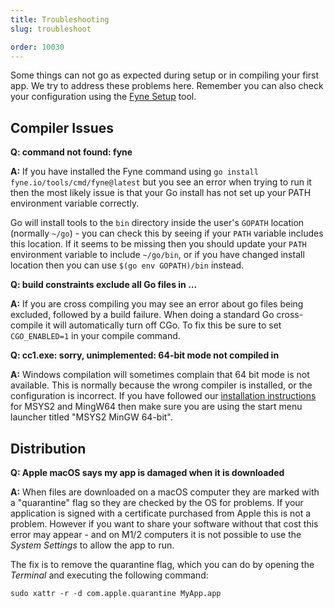 ```yaml
---
title: Troubleshooting
slug: troubleshoot

order: 10030
---
```


Some things can not go as expected during setup or in compiling your first app. We try to address these problems here.
Remember you can also check your configuration using the
[Fyne Setup](https://geoffrey-artefacts.fynelabs.com/github/andydotxyz/fyne-io/setup/latest/) tool.

## Compiler Issues

**Q: command not found: fyne**

**A:** If you have installed the Fyne command using `go install fyne.io/tools/cmd/fyne@latest` but you
see an error when trying to run it then the most likely issue is that your Go install has not
set up your PATH environment variable correctly.

Go will install tools to the `bin` directory inside the user's `GOPATH` location
(normally `~/go`) - you can check this by seeing if your `PATH` variable includes this location.
If it seems to be missing then you should update your `PATH` environment variable to include
`~/go/bin`, or if you have changed install location then you can use `$(go env GOPATH)/bin` instead.

**Q: build constraints exclude all Go files in ...**

**A:** If you are cross compiling you may see an error about go files being excluded, followed
by a build failure. When doing a standard Go cross-compile it will automatically turn off CGo.
To fix this be sure to set `CGO_ENABLED=1` in your compile command.


**Q: cc1.exe: sorry, unimplemented: 64-bit mode not compiled in**

**A:** Windows compilation will sometimes complain that 64 bit mode is not available.
This is normally because the wrong compiler is installed, or the configuration is incorrect.
If you have followed our [installation instructions](/started/) for MSYS2 and MingW64 then make sure
you are using the start menu launcher titled "MSYS2 MinGW 64-bit".

## Distribution

**Q: Apple macOS says my app is damaged when it is downloaded**

**A:** When files are downloaded on a macOS computer they are marked with a "quarantine" flag so they are checked by the OS for problems. If your application is signed with a certificate purchased from Apple this is not a problem.
However if you want to share your software without that cost this error may appear - and on M1/2 computers it is not possible to use the *System Settings* to allow the app to run.

The fix is to remove the quarantine flag, which you can do by opening the *Terminal* and executing the following command:

    sudo xattr -r -d com.apple.quarantine MyApp.app
